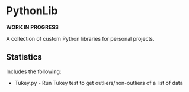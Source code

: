 # PythonLib
**WORK IN PROGRESS**

A collection of custom Python libraries for personal projects.
## Statistics
Includes the following:
* Tukey.py - Run Tukey test to get outliers/non-outliers of a list of data
